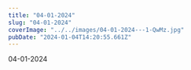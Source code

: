 ```yaml
---
title: "04-01-2024"
slug: "04-01-2024"
coverImage: "../../images/04-01-2024---1-QwMz.jpg"
pubDate: "2024-01-04T14:20:55.661Z"
---
```


04-01-2024
